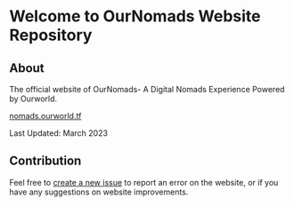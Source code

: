 # Welcome to OurNomads Website Repository

## About

The official website of OurNomads- A Digital Nomads Experience Powered by Ourworld.

[nomads.ourworld.tf](nomads.ourworld.tf)

Last Updated: March 2023

## Contribution

Feel free to [create a new issue](https://github.com/ourworld-tsc/www_ournomads/issues) to report an error on the website, or if you have any suggestions on website improvements. 
